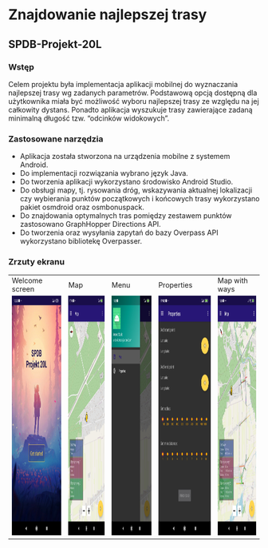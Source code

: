 # Znajdowanie najlepszej trasy
## SPDB-Projekt-20L

### Wstęp
Celem projektu była implementacja aplikacji mobilnej do wyznaczania najlepszej trasy wg zadanych parametrów. Podstawową opcją dostępną dla użytkownika miała być możliwość wyboru najlepszej trasy ze względu na jej całkowity dystans. Ponadto aplikacja wyszukuje trasy zawierające zadaną minimalną długość tzw. “odcinków widokowych”.

### 

### Zastosowane narzędzia
- Aplikacja została stworzona na urządzenia mobilne z systemem Android.
- Do implementacji rozwiązania wybrano język Java.
- Do tworzenia aplikacji wykorzystano środowisko Android Studio.
- Do obsługi mapy, tj. rysowania dróg, wskazywania aktualnej lokalizacji czy wybierania punktów początkowych i końcowych trasy wykorzystano pakiet osmdroid oraz osmbonuspack.
- Do znajdowania optymalnych tras pomiędzy zestawem punktów zastosowano GraphHopper Directions API.
- Do tworzenia oraz wysyłania zapytań do bazy Overpass API wykorzystano bibliotekę Overpasser.

### Zrzuty ekranu
<table>
  <tr>
    <td>Welcome screen</td>
    <td>Map</td>
    <td>Menu</td>
    <td>Properties</td>
    <td>Map with ways</td>
  </tr>
  <tr>
    <td><img src="Screenshots/Main.jpg" width=270 height=480></td>
    <td><img src="Screenshots/Map.jpg" width=270 height=480></td>
    <td><img src="Screenshots/Menu.jpg" width=270 height=480></td>
    <td><img src="Screenshots/Properties.jpg" width=270 height=480></td>
    <td><img src="Screenshots/Ways.jpg" width=270 height=480></td>
  </tr>
 </table>

